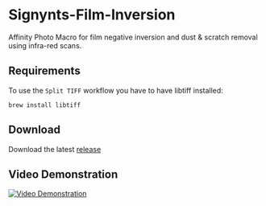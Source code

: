 # Signynts-Film-Inversion
Affinity Photo Macro for film negative inversion and dust &amp; scratch removal using infra-red scans.

## Requirements

To use the `Split TIFF` workflow you have to have libtiff installed:

`brew install libtiff`

## Download

Download the latest [release](github.com/Signynt/Signynts-Film-Inversion/releases)

## Video Demonstration
[![Video Demonstration](https://res.cloudinary.com/marcomontalbano/image/upload/v1623863376/video_to_markdown/images/youtube--J4ONo155jfw-c05b58ac6eb4c4700831b2b3070cd403.jpg)](https://youtu.be/J4ONo155jfw "Video Demonstration")
